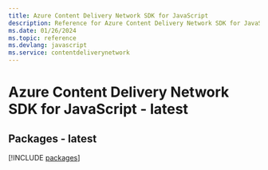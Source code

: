 ```yaml
---
title: Azure Content Delivery Network SDK for JavaScript
description: Reference for Azure Content Delivery Network SDK for JavaScript
ms.date: 01/26/2024
ms.topic: reference
ms.devlang: javascript
ms.service: contentdeliverynetwork
---
```

# Azure Content Delivery Network SDK for JavaScript - latest
## Packages - latest
[!INCLUDE [packages](content-delivery-network-index.md)]